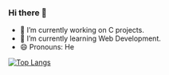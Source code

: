 ### Hi there 👋

- 🔭 I’m currently working on C projects.
- 🌱 I’m currently learning Web Development.
- 😄 Pronouns: He

[![Top Langs](https://github-readme-stats.vercel.app/api/top-langs/?username=anuraghazra&layout=compact)](https://github.com/anuraghazra/github-readme-stats)
